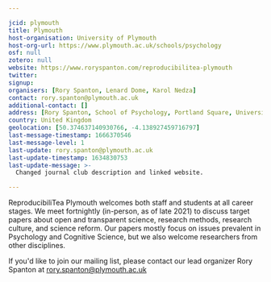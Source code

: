 ```yaml
---

jcid: plymouth
title: Plymouth
host-organisation: University of Plymouth
host-org-url: https://www.plymouth.ac.uk/schools/psychology
osf: null
zotero: null
website: https://www.roryspanton.com/reproducibilitea-plymouth
twitter: 
signup: 
organisers: [Rory Spanton, Lenard Dome, Karol Nedza]
contact: rory.spanton@plymouth.ac.uk
additional-contact: []
address: [Rory Spanton, School of Psychology, Portland Square, University of Plymouth, Drake Circus, Plymouth, PL4 8AA,]
country: United Kingdom
geolocation: [50.374637140930766, -4.138927459716797]
last-message-timestamp: 1666370546
last-message-level: 1
last-update: rory.spanton@plymouth.ac.uk
last-update-timestamp: 1634830753
last-update-message: >-
  Changed journal club description and linked website.

---
```


ReproducibiliTea Plymouth welcomes both staff and students at all career stages. We meet fortnightly (in-person, as of late 2021) to discuss target papers about open and transparent science, research methods, research culture, and science reform. Our papers mostly focus on issues prevalent in Psychology and Cognitive Science, but we also welcome researchers from other disciplines.

If you'd like to join our mailing list, please contact our lead organizer Rory Spanton at rory.spanton@plymouth.ac.uk
